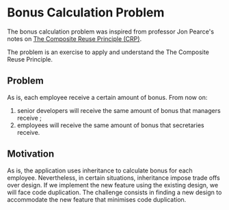 # Bonus Calculation Problem

The bonus calculation problem was inspired from professor Jon Pearce's notes on [The Composite Reuse Principle (CRP)](http://www.cs.sjsu.edu/~pearce/cs251b/principles/crp.htm).

The problem is an exercise to apply and understand the The Composite Reuse Principle.

## Problem

As is, each employee receive a certain amount of bonus. From now on:

1. senior developers will receive the same amount of bonus that managers receive ;
2. employees will receive the same amount of bonus that secretaries receive.

## Motivation

As is, the application uses inheritance to calculate bonus for each employee. Nevertheless, in certain situations, inheritance impose trade offs over design. If we implement the new feature using the existing design, we will face code duplication. The challenge consists in finding a new design to accommodate the new feature that minimises code duplication.
